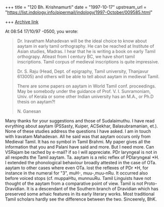 +++
title = "120 Bh. Krishnamurti"
date = "1997-10-17"
upstream_url = "https://list.indology.info/pipermail/indology/1997-October/009585.html"

+++
[Archive link](https://list.indology.info/pipermail/indology/1997-October/009585.html)

At 08:54 17/10/97 -0500, you wrote:
>Dr. Iravatham Mahadevan will be the ideal choice to know about
>aaytam in early tamil orthography. He can be reached at Institute
>of Asian studies, Madras. I hear that he is writing a book on
>early Tamil orthograpy. Atleast from I century BC, we have short
>tamil inscriptions.  Tamil corpus of medieval inscriptions is quite
>impressive.
>
>Dr. S. Raju (Head, Dept. of epigraphy, Tamil university, Thanjavur
>613005) and others will be able to tell about aaytam in medieval Tamil.
>
>There are some papers on aaytam in World Tamil conf. proceedings.
>May be somebody  under the guidance of Prof. V. I. Sunramoniam,
>Univ. of Kerala or some other Indian university has an M.A., or
>Ph.D thesis on aaytam?!
>
>N. Ganesan

Many thanks for your suggestions and those of Sudalaimuthu. I have read
evrything about aaytam (PSSasty, Kuiper, ACSekhar, Balasubramanian, et.).
None of these studies address the questions I have asked. I am in touch with
Iravatam Mahadevan. All he said was that aaytam occurs only from Medieval
Tamil. It has no symbol in Tamil Brahmi.
My paper gives all the information that you and Palani have said and more.
But I need more. Can VSRajam be rached by e-mail? if so I will appreciate.
PDr laryngeal is not in all respedts the Tamil aaytam. Ta. aaytam is a relic
reflex of PDlaryngeal *H. I extended the phonological behaviour broadly
attested in the case of OTa. aaytam to other cases where even OTa. lost the
reflexes of PDr *H, for instance in the numeral for "3", muH-, muu-,muu-nRu.
It occurred also before voiced stops (cf. muppaHtu, munnuuRu. Tamil
Linguists have not thought of the aaytam from a comparative point of view.
Tamil is not Proto-Dravidian. It is a descendant of the Southern branch of
Dravidian which has preserved some arhaic features in its early literary
works. Most traditional Tamil scholars hardly see the difference between the
two. Sinceerely, BhK.



